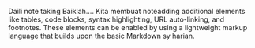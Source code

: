 Daili note taking
Baiklah....
Kita membuat noteadding additional elements like tables, code blocks, syntax highlighting, URL auto-linking, and footnotes. These elements can be enabled by using a lightweight markup language that builds upon the basic Markdown sy harian.